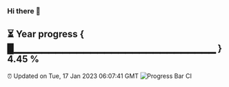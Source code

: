 ### Hi there 👋
⏳ Year progress { █▁▁▁▁▁▁▁▁▁▁▁▁▁▁▁▁▁▁▁▁▁▁▁▁▁▁▁▁▁ } 4.45 %
---
⏰ Updated on Tue, 17 Jan 2023 06:07:41 GMT
![Progress Bar CI](https://github.com/Moyi321/Moyi321/workflows/Progress%20Bar%20CI/badge.svg)
